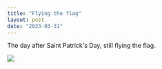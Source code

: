 ```yaml
---
title: "Flying the flag"
layout: post
date: "2023-03-31"
---
```


The day after Saint Patrick's Day, still flying the flag.

![](/assets/images/2023/20230318_1103066659309699478271830-461x1024.jpg)
